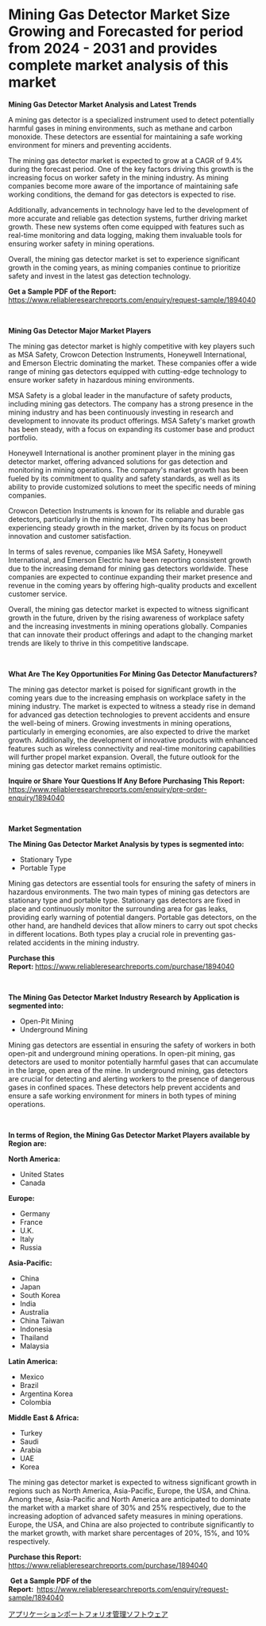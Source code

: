 <p><h1>Mining Gas Detector Market Size Growing and Forecasted for period from 2024 - 2031 and provides complete market analysis of this market</h1></p><p><strong>Mining Gas Detector Market Analysis and Latest Trends</strong></p>
<p><p>A mining gas detector is a specialized instrument used to detect potentially harmful gases in mining environments, such as methane and carbon monoxide. These detectors are essential for maintaining a safe working environment for miners and preventing accidents.</p><p>The mining gas detector market is expected to grow at a CAGR of 9.4% during the forecast period. One of the key factors driving this growth is the increasing focus on worker safety in the mining industry. As mining companies become more aware of the importance of maintaining safe working conditions, the demand for gas detectors is expected to rise.</p><p>Additionally, advancements in technology have led to the development of more accurate and reliable gas detection systems, further driving market growth. These new systems often come equipped with features such as real-time monitoring and data logging, making them invaluable tools for ensuring worker safety in mining operations.</p><p>Overall, the mining gas detector market is set to experience significant growth in the coming years, as mining companies continue to prioritize safety and invest in the latest gas detection technology.</p></p>
<p><strong>Get a Sample PDF of the Report:&nbsp;</strong> <a href="https://www.reliableresearchreports.com/enquiry/request-sample/1894040">https://www.reliableresearchreports.com/enquiry/request-sample/1894040</a></p>
<p>&nbsp;</p>
<p><strong>Mining Gas Detector Major Market Players</strong></p>
<p><p>The mining gas detector market is highly competitive with key players such as MSA Safety, Crowcon Detection Instruments, Honeywell International, and Emerson Electric dominating the market. These companies offer a wide range of mining gas detectors equipped with cutting-edge technology to ensure worker safety in hazardous mining environments.</p><p>MSA Safety is a global leader in the manufacture of safety products, including mining gas detectors. The company has a strong presence in the mining industry and has been continuously investing in research and development to innovate its product offerings. MSA Safety's market growth has been steady, with a focus on expanding its customer base and product portfolio.</p><p>Honeywell International is another prominent player in the mining gas detector market, offering advanced solutions for gas detection and monitoring in mining operations. The company's market growth has been fueled by its commitment to quality and safety standards, as well as its ability to provide customized solutions to meet the specific needs of mining companies.</p><p>Crowcon Detection Instruments is known for its reliable and durable gas detectors, particularly in the mining sector. The company has been experiencing steady growth in the market, driven by its focus on product innovation and customer satisfaction.</p><p>In terms of sales revenue, companies like MSA Safety, Honeywell International, and Emerson Electric have been reporting consistent growth due to the increasing demand for mining gas detectors worldwide. These companies are expected to continue expanding their market presence and revenue in the coming years by offering high-quality products and excellent customer service.</p><p>Overall, the mining gas detector market is expected to witness significant growth in the future, driven by the rising awareness of workplace safety and the increasing investments in mining operations globally. Companies that can innovate their product offerings and adapt to the changing market trends are likely to thrive in this competitive landscape.</p></p>
<p>&nbsp;</p>
<p><strong>What Are The Key Opportunities For Mining Gas Detector Manufacturers?</strong></p>
<p><p>The mining gas detector market is poised for significant growth in the coming years due to the increasing emphasis on workplace safety in the mining industry. The market is expected to witness a steady rise in demand for advanced gas detection technologies to prevent accidents and ensure the well-being of miners. Growing investments in mining operations, particularly in emerging economies, are also expected to drive the market growth. Additionally, the development of innovative products with enhanced features such as wireless connectivity and real-time monitoring capabilities will further propel market expansion. Overall, the future outlook for the mining gas detector market remains optimistic.</p></p>
<p><strong>Inquire or Share Your Questions If Any Before Purchasing This Report:</strong> <a href="https://www.reliableresearchreports.com/enquiry/pre-order-enquiry/1894040">https://www.reliableresearchreports.com/enquiry/pre-order-enquiry/1894040</a></p>
<p>&nbsp;</p>
<p><strong>Market Segmentation</strong></p>
<p><strong>The Mining Gas Detector Market Analysis by types is segmented into:</strong></p>
<p><ul><li>Stationary Type</li><li>Portable Type</li></ul></p>
<p><p>Mining gas detectors are essential tools for ensuring the safety of miners in hazardous environments. The two main types of mining gas detectors are stationary type and portable type. Stationary gas detectors are fixed in place and continuously monitor the surrounding area for gas leaks, providing early warning of potential dangers. Portable gas detectors, on the other hand, are handheld devices that allow miners to carry out spot checks in different locations. Both types play a crucial role in preventing gas-related accidents in the mining industry.</p></p>
<p><strong>Purchase this Report:&nbsp;</strong><a href="https://www.reliableresearchreports.com/purchase/1894040">https://www.reliableresearchreports.com/purchase/1894040</a></p>
<p>&nbsp;</p>
<p><strong>The Mining Gas Detector Market Industry Research by Application is segmented into:</strong></p>
<p><ul><li>Open-Pit Mining</li><li>Underground Mining</li></ul></p>
<p><p>Mining gas detectors are essential in ensuring the safety of workers in both open-pit and underground mining operations. In open-pit mining, gas detectors are used to monitor potentially harmful gases that can accumulate in the large, open area of the mine. In underground mining, gas detectors are crucial for detecting and alerting workers to the presence of dangerous gases in confined spaces. These detectors help prevent accidents and ensure a safe working environment for miners in both types of mining operations.</p></p>
<p>&nbsp;</p>
<p><strong>In terms of Region, the Mining Gas Detector Market Players available by Region are:</strong></p>
<p>
    <p> <strong> North America: </strong>
        <ul>
            <li>United States</li>
            <li>Canada</li>
        </ul>
        </p> 
    <p> <strong> Europe: </strong>
        <ul>
            <li>Germany</li>
            <li>France</li>
            <li>U.K.</li>
            <li>Italy</li>
            <li>Russia</li>
        </ul>
        </p> 
    <p> <strong> Asia-Pacific: </strong>
        <ul>
            <li>China</li>
            <li>Japan</li>
            <li>South Korea</li>
            <li>India</li>
            <li>Australia</li>
            <li>China Taiwan</li>
            <li>Indonesia</li>
            <li>Thailand</li>
            <li>Malaysia</li>
        </ul>
        </p> 
    <p> <strong> Latin America: </strong>
        <ul>
            <li>Mexico</li>
            <li>Brazil</li>
            <li>Argentina Korea</li>
            <li>Colombia</li>
        </ul>
        </p> 
    <p> <strong> Middle East & Africa: </strong>
        <ul>
            <li>Turkey</li>
            <li>Saudi</li>
            <li>Arabia</li>
            <li>UAE</li>
            <li>Korea</li>
        </ul>
    </p>
    </p>
<p><p>The mining gas detector market is expected to witness significant growth in regions such as North America, Asia-Pacific, Europe, the USA, and China. Among these, Asia-Pacific and North America are anticipated to dominate the market with a market share of 30% and 25% respectively, due to the increasing adoption of advanced safety measures in mining operations. Europe, the USA, and China are also projected to contribute significantly to the market growth, with market share percentages of 20%, 15%, and 10% respectively.</p></p>
<p><strong>Purchase this Report: </strong><a href="https://www.reliableresearchreports.com/purchase/1894040">https://www.reliableresearchreports.com/purchase/1894040</a></p>
<p>&nbsp;<strong>Get a Sample PDF of the Report:&nbsp;&nbsp;</strong><a href="https://www.reliableresearchreports.com/enquiry/request-sample/1894040">https://www.reliableresearchreports.com/enquiry/request-sample/1894040</a></p>
<p><strong></strong></p>
<p><p><a href="https://github.com/oafhukehf4709715/Market-Research-Report-List-1/blob/main/357800011933.md">アプリケーションポートフォリオ管理ソフトウェア</a></p></p>